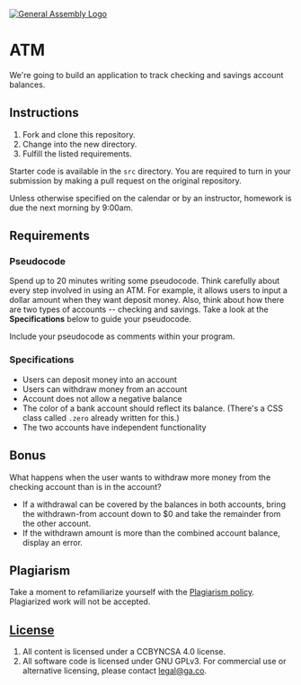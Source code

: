 [![General Assembly Logo](https://camo.githubusercontent.com/1a91b05b8f4d44b5bbfb83abac2b0996d8e26c92/687474703a2f2f692e696d6775722e636f6d2f6b6538555354712e706e67)](https://generalassemb.ly/education/web-development-immersive)

# ATM

We're going to build an application to track checking and savings account
balances.

## Instructions

1. Fork and clone this repository.
1. Change into the new directory.
1. Fulfill the listed requirements.

Starter code is available in the `src` directory. You are
required to turn in your submission by making a pull request on the original
repository.

Unless otherwise specified on the calendar or by an instructor, homework is due
the next morning by 9:00am.

## Requirements

### Pseudocode

Spend up to 20 minutes writing some pseudocode. Think carefully about every step
involved in using an ATM. For example, it allows users to input a dollar amount
when they want deposit money. Also, think about how there are two types of
accounts -- checking and savings. Take a look at the **Specifications** below to
guide your pseudocode.

Include your pseudocode as comments within your program.

### Specifications

* Users can deposit money into an account
* Users can withdraw money from an account
* Account does not allow a negative balance
* The color of a bank account should reflect its balance. (There's a CSS class called `.zero` already written for this.)
* The two accounts have independent functionality

## Bonus

What happens when the user wants to withdraw more money from the checking account than is in the account?

* If a withdrawal can be covered by the balances in both accounts, bring the withdrawn-from account down to $0 and take the remainder from the other account.
* If the withdrawn amount is more than the combined account balance, display an error.

## Plagiarism

Take a moment to refamiliarize yourself with the [Plagiarism policy](https://git.generalassemb.ly/DC-WDI/Administrative/blob/master/plagiarism.md). Plagiarized work will not be accepted.

## [License](LICENSE)

1.  All content is licensed under a CC­BY­NC­SA 4.0 license.
1.  All software code is licensed under GNU GPLv3. For commercial use or
    alternative licensing, please contact legal@ga.co.
